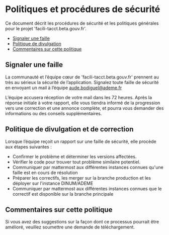 # Politiques et procédures de sécurité

Ce document décrit les procédures de sécurité et les politiques générales pour le projet 'facili-tacct.beta.gouv.fr'.

- [Signaler une faille](#signaler-une-faille)
- [Politique de divulgation](#politique-de-divulgation)
- [Commentaires sur cette politique](#commentaires-sur-cette-politique)

## Signaler une faille

La communauté et l’équipe cœur de 'facili-tacct.beta.gouv.fr' prennent au très au sérieux la sécurité de l’application.
Signalez toute faille de sécurité en envoyant un mail à l’équipe aude.bodiguel@ademe.fr

L’équipe accusera réception de votre mail dans les 72 heures. Après la réponse initiale à votre rapport, elle vous tiendra informé de la progression vers une correction et une annonce complète, et pourra vous demander des informations ou des conseils supplémentaires.

## Politique de divulgation et de correction

Lorsque l’équipe reçoit un rapport sur une faille de sécurité, elle procède aux étapes suivantes :

- Confirmer le problème et déterminer les versions affectées.
- Vérifier le code pour trouver tout problème similaire potentiel.
- Communiquer par mattermost aux différentes instances connues qu'une faille est en cours de résolution
- Préparer les correctifs, les merger sur la branche production et les déployer sur l'instance DINUM/ADEME
- Communiquer par mattermost aux différentes instances connues que le correctif est disponible sur la branche principale

## Commentaires sur cette politique

Si vous avez des suggestions sur la façon dont ce processus pourrait être amélioré, veuillez soumettre une demande de téléchargement.
